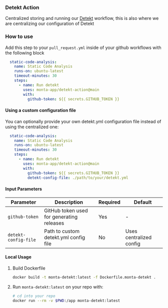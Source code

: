 ### Detekt Action

Centralized storing and running our [Detekt](https://github.com/detekt/detekt) workflow, this is also where we are
centralizing our configuration of Detekt

### How to use

Add this step to your `pull_request.yml` inside of your github workflows with the following block

```yaml
  static-code-analysis:
    name: Static Code Analysis
    runs-on: ubuntu-latest
    timeout-minutes: 30
    steps:
      - name: Run detekt
        uses: monta-app/detekt-action@main
        with:
          github-token: ${{ secrets.GITHUB_TOKEN }}
```

#### Using a custom configuration file

You can optionally provide your own detekt.yml configuration file instead of using the centralized one:

```yaml
  static-code-analysis:
    name: Static Code Analysis
    runs-on: ubuntu-latest
    timeout-minutes: 30
    steps:
      - name: Run detekt
        uses: monta-app/detekt-action@main
        with:
          github-token: ${{ secrets.GITHUB_TOKEN }}
          detekt-config-file: ./path/to/your/detekt.yml
```

#### Input Parameters

| Parameter | Description | Required | Default |
|-----------|-------------|----------|---------|
| `github-token` | GitHub token used for generating releases | Yes | - |
| `detekt-config-file` | Path to custom detekt.yml config file | No | Uses centralized config |

#### Local Usage

1. Build Dockerfile
  
    ```bash
    docker build -t monta-detekt:latest -f Dockerfile.monta-detekt .
    ```
2. Run `monta-detekt:latest` on your repo with:
    ```bash
    # cd into your repo
    docker run --rm -v $PWD:/app monta-detekt:latest
    ```
